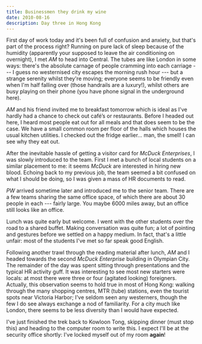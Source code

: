 ```yaml
---
title: Businessmen they drink my wine
date: 2010-08-16
description: Day three in Hong Kong
---
```


First day of work today and it's been full of confusion and anxiety, but that's
part of the process right? Running on pure lack of sleep because of the humidity
(apparently your supposed to leave the air conditioning on overnight), I met
*AM* to head into Central. The tubes are like London in some ways: there's the
absolute carnage of people cramming into each carriage --- I guess no westernised
city escapes the morning rush hour --- but a strange serenity whilst they're
moving; everyone seems to be friendly even when I'm half falling over (those
handrails are a luxury!), whilst others are busy playing on their phone (you
have phone signal in the underground here).

*AM* and his friend invited me to breakfast tomorrow which is ideal as I've
hardly had a chance to check out café’s or restaurants. Before I headed out
here, I heard most people eat out for all meals and that does seem to be the
case. We have a small common room per floor of the halls which houses the usual
kitchen utilities. I checked out the fridge earlier... man, the smell! I can see
why they eat out.

After the inevitable hassle of getting a visitor card for *McDuck Enterprises*,
I was slowly introduced to the team. First I met a bunch of local students on a
similar placement to me: it seems *McDuck* are interested in hiring new blood.
Echoing back to my previous job, the team seemed a bit confused on what I should
be doing, so I was given a mass of HR documents to read.

*PW* arrived sometime later and introduced me to the senior team. There are a
few teams sharing the same office space, of which there are about 30 people in
each --- fairly large. You maybe 6000 miles away, but an office still looks like
an office.

Lunch was quite early but welcome. I went with the other students over the road
to a shared buffet. Making conversation was quite fun; a lot of pointing and
gestures before we settled on a happy medium. In fact, that's a little unfair:
most of the students I've met so far speak good English.

Following another trawl through the reading material after lunch, *AM* and I
headed towards the second *McDuck Enterprise* building in Olympian City. The
remainder of the day was spent sitting through presentations and the typical HR
activity guff. It was interesting to see most new starters were locals: at most
there were three or four (agitated looking) foreigners. Actually, this
observation seems to hold true in most of Hong Kong: walking through the many
shopping centres, MTR (tube) stations, even the tourist spots near Victoria
Harbor; I've seldom seen any westerners, though the few I do see always exchange
a nod of familiarity. For a city much like London, there seems to be less
diversity than I would have expected.

I've just finished the trek back to Kowloon Tong, skipping dinner (must stop
this) and heading to the computer room to write this. I expect I'll be at the
security office shortly: I've locked myself out of my room **again**!
